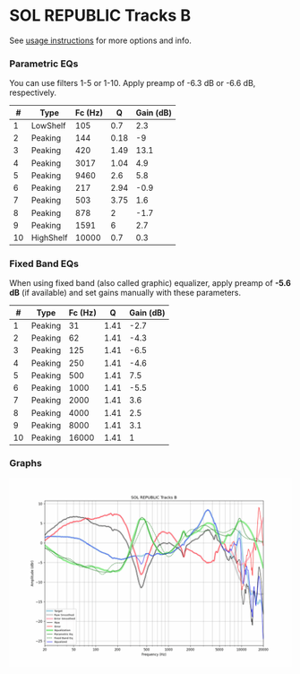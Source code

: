 # SOL REPUBLIC Tracks B
See [usage instructions](https://github.com/jaakkopasanen/AutoEq#usage) for more options and info.

### Parametric EQs
You can use filters 1-5 or 1-10. Apply preamp of -6.3 dB or -6.6 dB, respectively.

|   # | Type      |   Fc (Hz) |    Q |   Gain (dB) |
|-----|-----------|-----------|------|-------------|
|   1 | LowShelf  |       105 | 0.7  |         2.3 |
|   2 | Peaking   |       144 | 0.18 |        -9   |
|   3 | Peaking   |       420 | 1.49 |        13.1 |
|   4 | Peaking   |      3017 | 1.04 |         4.9 |
|   5 | Peaking   |      9460 | 2.6  |         5.8 |
|   6 | Peaking   |       217 | 2.94 |        -0.9 |
|   7 | Peaking   |       503 | 3.75 |         1.6 |
|   8 | Peaking   |       878 | 2    |        -1.7 |
|   9 | Peaking   |      1591 | 6    |         2.7 |
|  10 | HighShelf |     10000 | 0.7  |         0.3 |

### Fixed Band EQs
When using fixed band (also called graphic) equalizer, apply preamp of **-5.6 dB** (if available) and set gains manually with these parameters.

|   # | Type    |   Fc (Hz) |    Q |   Gain (dB) |
|-----|---------|-----------|------|-------------|
|   1 | Peaking |        31 | 1.41 |        -2.7 |
|   2 | Peaking |        62 | 1.41 |        -4.3 |
|   3 | Peaking |       125 | 1.41 |        -6.5 |
|   4 | Peaking |       250 | 1.41 |        -4.6 |
|   5 | Peaking |       500 | 1.41 |         7.5 |
|   6 | Peaking |      1000 | 1.41 |        -5.5 |
|   7 | Peaking |      2000 | 1.41 |         3.6 |
|   8 | Peaking |      4000 | 1.41 |         2.5 |
|   9 | Peaking |      8000 | 1.41 |         3.1 |
|  10 | Peaking |     16000 | 1.41 |         1   |

### Graphs
![](./SOL%20REPUBLIC%20Tracks%20B.png)

